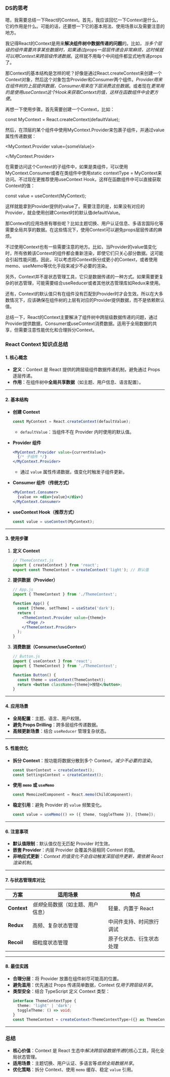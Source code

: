 ### DS的思考
嗯，我需要总结一下React的Context。首先，我应该回忆一下Context是什么，它的作用是什么。可能的话，还要想一下它的基本用法、使用场景以及需要注意的地方。

我记得React的Context是用来**解决组件树中数据传递的问题**的。比如，*当多个层级的组件需要共享某些数据时，如果通过props一层层传递会非常麻烦，这时候就可以用Context来跨层级传递数据*。这样就不用每个中间组件都显式地传递props了。

那Context的基本结构是怎样的呢？好像是通过React.createContext来创建一个Context对象，然后这个对象包含Provider和Consumer两个组件。*Provider用来在组件树的上层提供数据，Consumer用来在下层消费这些数据*。或者现在*更常用的是使用useContext这个Hook来获取Context的值，这样在函数组件中会更方便*。

再想一下使用步骤。首先需要创建一个Context，比如：

const MyContext = React.createContext(defaultValue);

然后，在顶层的某个组件中使用MyContext.Provider来包裹子组件，并通过value属性传递数据：

<MyContext.Provider value={someValue}>

<ChildComponent />

</MyContext.Provider>

在需要访问这个Context的子组件中，如果是类组件，可以使用MyContext.Consumer或者在类组件中使用static contextType = MyContext来访问。不过现在更推荐使用useContext Hook，这样在函数组件中可以直接获取Context的值：

const value = useContext(MyContext);

这样就能拿到Provider提供的value了。需要注意的是，如果没有对应的Provider，就会使用创建Context时的默认值defaultValue。

那Context的应用场景有哪些呢？比如主题切换、用户认证信息、多语言国际化等需要全局共享的数据。在这些情况下，使用Context可以避免props层层传递的麻烦。

不过使用Context也有一些需要注意的地方。比如，当Provider的value值变化时，所有依赖该Context的组件都会重新渲染，即使它们只关心部分数据。这可能会引起性能问题。因此，可以考虑将Context拆分成更小的Context，或者使用memo、useMemo等优化手段来减少不必要的渲染。

另外，Context并不是状态管理工具，它只是数据传递的一种方式。如果需要更复杂的状态管理，可能需要结合useReducer或者其他状态管理库如Redux来使用。

还有，Context的默认值只有在组件没有匹配到Provider时才会生效。所以在大多数情况下，应该确保在组件树的上层有对应的Provider提供数据，而不是依赖默认值。

总结一下，React的Context主要解决了组件树中跨层级数据传递的问题，通过Provider提供数据，Consumer或useContext消费数据。适用于全局数据的共享，但需要注意性能优化和合理拆分Context。

### React Context 知识点总结

#### **1. 核心概念**
- **定义**：Context 是 React 提供的跨层级组件数据传递机制，避免通过 Props 逐层传递。
- **作用**：在组件树中**全局共享数据**（如主题、用户信息、语言配置）。

---

#### **2. 基本结构**
- **创建 Context**  
  ```jsx
  const MyContext = React.createContext(defaultValue);
  ```
  - `defaultValue`：当组件不在 Provider 内时使用的默认值。

- **Provider 组件**  
  ```jsx
  <MyContext.Provider value={currentValue}>
    {/* 子组件 */}
  </MyContext.Provider>
  ```
  - 通过 `value` 属性传递数据，值变化时触发子组件更新。

- **Consumer 组件（传统方式）**  
  ```jsx
  <MyContext.Consumer>
    {value => <div>{value}</div>}
  </MyContext.Consumer>
  ```

- **useContext Hook（推荐方式）**  
  ```jsx
  const value = useContext(MyContext);
  ```

---

#### **3. 使用步骤**
1. **定义 Context**  
   ```jsx
   // ThemeContext.js
   import { createContext } from 'react';
   export const ThemeContext = createContext('light'); // 默认值
   ```

2. **提供数据（Provider）**  
   ```jsx
   // App.js
   import { ThemeContext } from './ThemeContext';
   
   function App() {
     const [theme, setTheme] = useState('dark');
     return (
       <ThemeContext.Provider value={theme}>
         <Page />
       </ThemeContext.Provider>
     );
   }
   ```

3. **消费数据（Consumer/useContext）**  
   ```jsx
   // Button.js
   import { useContext } from 'react';
   import { ThemeContext } from './ThemeContext';
   
   function Button() {
     const theme = useContext(ThemeContext);
     return <button className={theme}>按钮</button>;
   }
   ```

---

#### **4. 应用场景**
- **全局配置**：主题、语言、用户权限。
- **避免 Props Drilling**：跨多层组件传递数据。
- **高频更新场景**：结合 `useReducer` 管理复杂状态。

---

#### **5. 性能优化**
- **拆分 Context**：按功能将数据分散到多个 Context，*减少不必要的渲染*。
  ```jsx
  const UserContext = createContext();
  const SettingsContext = createContext();
  ```
  
- **使用 `memo` 或 `useMemo`**  
  ```jsx
  const MemoizedComponent = React.memo(ChildComponent);
  ```

- **稳定引用**：避免 Provider 的 `value` 频繁变化。
  ```jsx
  const value = useMemo(() => ({ theme, toggleTheme }), [theme]);
  ```

---

#### **6. 注意事项**
- **默认值限制**：默认值仅在无匹配 Provider 时生效。
- **嵌套 Provider**：内层 Provider 会覆盖外层相同 Context 的值。
- **非响应式更新**：*Context 的值变化不会自动触发深层组件更新，需依赖 React 渲染机制*。

---

#### **7. 与状态管理库对比**
| **方案**      | **适用场景**           | **特点**       |
| ----------- | ------------------ | ------------ |
| **Context** | *低频*全局数据（如主题、用户信息） | 轻量、内置于 React |
| **Redux**   | 高频、复杂状态管理          | 中间件支持、时间旅行调试 |
| **Recoil**  | 细粒度状态管理            | 原子化状态、衍生状态处理 |

---

#### **8. 最佳实践**
- **合理分层**：将 Provider 放置在组件树尽可能高的位置。
- **避免滥用**：优先通过 Props 传递简单数据，Context 仅*用于跨层级共享*。
- **类型安全**：结合 TypeScript 定义 Context 类型：
  ```ts
  interface ThemeContextType {
    theme: 'light' | 'dark';
    toggleTheme: () => void;
  }
  const ThemeContext = createContext<ThemeContextType>({} as ThemeContextType);
  ```

---

### **总结**
- **核心价值**：Context 是 React 生态中*解决跨层级数据传递*的核心工具，简化全局状态管理。
- **适用场景**：主题切换、用户认证、多语言等*低频全局数据共享*。
- **优化策略**：拆分 Context、使用 `memo` 缓存、稳定 `value` 引用。